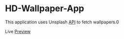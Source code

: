 # HD-Wallpaper-App

This application uses Unsplash [API](https://unsplash.com/developers) to fetch wallpapers.0

Live [Preview](https://hd-wallpapers4k.netlify.app/)
